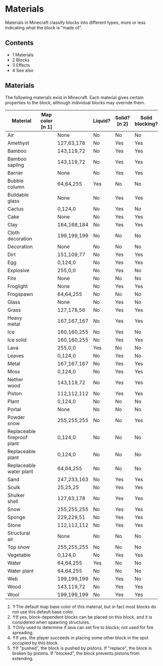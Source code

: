 # Materials
Materials in Minecraft classify blocks into different types, more or less indicating what the block is "made of".

## Contents
- 1 Materials
- 2 Blocks
- 3 Effects
- 4 See also

## Materials
The following materials exist in Minecraft. Each material gives certain properties to the block, although individual blocks may override them.

| Material                    | Map color​[n 1] |             | Liquid? | Solid?​[n 2] | Solid blocking? | Block movement? | Can burn?​[n 3] | Can replace?​[n 4] | Piston​[n 5] |
|-----------------------------|-----------------|-------------|---------|--------------|-----------------|-----------------|-----------------|--------------------|--------------|
| Air                         |                 | None        | No      | No           | No              | No              | No              | Yes                | Replace      |
| Amethyst                    |                 | 127,63,178  | No      | Yes          | Yes             | Yes             | No              | No                 | Pushed       |
| Bamboo                      |                 | 143,119,72  | No      | Yes          | Yes             | Yes             | Yes             | No                 | Replace      |
| Bamboo sapling              |                 | 143,119,72  | No      | Yes          | Yes             | No              | Yes             | No                 | Replace      |
| Barrier                     |                 | None        | No      | Yes          | Yes             | Yes             | No              | No                 | Blocked      |
| Bubble column               |                 | 64,64,255   | Yes     | No           | No              | No              | No              | Yes                | Replace      |
| Buildable glass             |                 | None        | No      | Yes          | Yes             | Yes             | No              | No                 | Pushed       |
| Cactus                      |                 | 0,124,0     | No      | Yes          | No              | Yes             | No              | No                 | Replace      |
| Cake                        |                 | None        | No      | Yes          | Yes             | Yes             | No              | No                 | Replace      |
| Clay                        |                 | 164,168,184 | No      | Yes          | Yes             | Yes             | No              | No                 | Pushed       |
| Cloth decoration            |                 | 199,199,199 | No      | No           | No              | No              | Yes             | No                 | Pushed       |
| Decoration                  |                 | None        | No      | No           | No              | No              | No              | No                 | Replace      |
| Dirt                        |                 | 151,109,77  | No      | Yes          | Yes             | Yes             | No              | No                 | Pushed       |
| Egg                         |                 | 0,124,0     | No      | Yes          | Yes             | Yes             | No              | No                 | Replace      |
| Explosive                   |                 | 255,0,0     | No      | Yes          | No              | Yes             | Yes             | No                 | Pushed       |
| Fire                        |                 | None        | No      | No           | No              | No              | No              | Yes                | Replace      |
| Froglight                   |                 | None        | No      | Yes          | Yes             | Yes             | No              | No                 | Pushed       |
| Frogspawn                   |                 | 64,64,255   | No      | No           | No              | No              | No              | No                 | Replace      |
| Glass                       |                 | None        | No      | Yes          | No              | Yes             | No              | No                 | Pushed       |
| Grass                       |                 | 127,178,56  | No      | Yes          | Yes             | Yes             | No              | No                 | Pushed       |
| Heavy metal                 |                 | 167,167,167 | No      | Yes          | Yes             | Yes             | No              | No                 | Blocked      |
| Ice                         |                 | 160,160,255 | No      | Yes          | No              | Yes             | No              | No                 | Pushed       |
| Ice solid                   |                 | 160,160,255 | No      | Yes          | Yes             | Yes             | No              | No                 | Pushed       |
| Lava                        |                 | 255,0,0     | Yes     | No           | No              | No              | No              | Yes                | Replace      |
| Leaves                      |                 | 0,124,0     | No      | Yes          | No              | Yes             | Yes             | No                 | Replace      |
| Metal                       |                 | 167,167,167 | No      | Yes          | Yes             | Yes             | No              | No                 | Pushed       |
| Moss                        |                 | 0,124,0     | No      | Yes          | Yes             | Yes             | No              | No                 | Replace      |
| Nether wood                 |                 | 143,119,72  | No      | Yes          | Yes             | Yes             | No              | No                 | Pushed       |
| Piston                      |                 | 112,112,112 | No      | Yes          | Yes             | Yes             | No              | No                 | Blocked      |
| Plant                       |                 | 0,124,0     | No      | No           | No              | No              | No              | No                 | Replace      |
| Portal                      |                 | None        | No      | No           | No              | No              | No              | No                 | Blocked      |
| Powder snow                 |                 | 255,255,255 | No      | No           | Yes             | No              | No              | No                 | Pushed       |
| Replaceable fireproof plant |                 | 0,124,0     | No      | No           | No              | No              | No              | Yes                | Replace      |
| Replaceable plant           |                 | 0,124,0     | No      | No           | No              | No              | Yes             | Yes                | Replace      |
| Replaceable water plant     |                 | 64,64,255   | No      | No           | No              | No              | No              | Yes                | Replace      |
| Sand                        |                 | 247,233,163 | No      | Yes          | Yes             | Yes             | No              | No                 | Pushed       |
| Sculk                       |                 | 25,25,25    | No      | Yes          | Yes             | Yes             | No              | No                 | Pushed       |
| Shulker shell               |                 | 127,63,178  | No      | Yes          | Yes             | Yes             | No              | No                 | Pushed       |
| Snow                        |                 | 255,255,255 | No      | Yes          | Yes             | Yes             | No              | No                 | Pushed       |
| Sponge                      |                 | 229,229,51  | No      | Yes          | Yes             | Yes             | No              | No                 | Pushed       |
| Stone                       |                 | 112,112,112 | No      | Yes          | Yes             | Yes             | No              | No                 | Pushed       |
| Structural air              |                 | None        | No      | No           | No              | No              | No              | Yes                | Replace      |
| Top snow                    |                 | 255,255,255 | No      | No           | No              | No              | No              | Yes                | Replace      |
| Vegetable                   |                 | 0,124,0     | No      | Yes          | Yes             | Yes             | No              | No                 | Replace      |
| Water                       |                 | 64,64,255   | Yes     | No           | No              | No              | No              | Yes                | Replace      |
| Water plant                 |                 | 64,64,255   | No      | No           | No              | No              | No              | No                 | Replace      |
| Web                         |                 | 199,199,199 | No      | Yes          | No              | No              | No              | No                 | Replace      |
| Wood                        |                 | 143,119,72  | No      | Yes          | Yes             | Yes             | Yes             | No                 | Pushed       |
| Wool                        |                 | 199,199,199 | No      | Yes          | Yes             | Yes             | Yes             | No                 | Pushed       |

1. ↑The default  map base color of this material, but in fact most blocks do not use this default base color.
2. ↑If yes, block-dependent blocks can be placed on this block, and it is considered when spawning structures.
3. ↑Only used to determine if lava can set fire to blocks; not used for fire spreading.
4. ↑If yes, the player succeeds in placing some other block in the spot occupied by this block.
5. ↑If "pushed", the block is pushed by pistons. If "replace", the block is broken by pistons. If "blocked", the block prevents pistons from extending.

